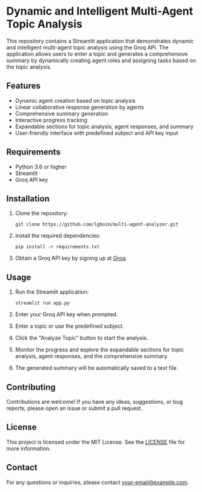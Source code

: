 # Dynamic and Intelligent Multi-Agent Topic Analysis

This repository contains a Streamlit application that demonstrates dynamic and intelligent multi-agent topic analysis using the Groq API. The application allows users to enter a topic and generates a comprehensive summary by dynamically creating agent roles and assigning tasks based on the topic analysis.

## Features

- Dynamic agent creation based on topic analysis
- Linear collaborative response generation by agents
- Comprehensive summary generation
- Interactive progress tracking
- Expandable sections for topic analysis, agent responses, and summary
- User-friendly interface with predefined subject and API key input

## Requirements

- Python 3.6 or higher
- Streamlit
- Groq API key

## Installation

1. Clone the repository:

   ```
   git clone https://github.com/lgboim/multi-agent-analyzer.git
   ```

2. Install the required dependencies:

   ```
   pip install -r requirements.txt
   ```

3. Obtain a Groq API key by signing up at [Groq](https://console.groq.com/keys).

## Usage

1. Run the Streamlit application:

   ```
   streamlit run app.py
   ```

2. Enter your Groq API key when prompted.

3. Enter a topic or use the predefined subject.

4. Click the "Analyze Topic" button to start the analysis.

5. Monitor the progress and explore the expandable sections for topic analysis, agent responses, and the comprehensive summary.

6. The generated summary will be automatically saved to a text file.

## Contributing

Contributions are welcome! If you have any ideas, suggestions, or bug reports, please open an issue or submit a pull request.

## License

This project is licensed under the MIT License. See the [LICENSE](LICENSE) file for more information.

## Contact

For any questions or inquiries, please contact [your-email@example.com](mailto:your-email@example.com).
